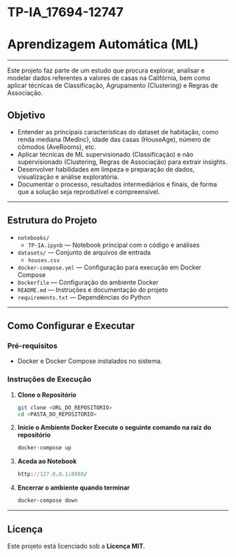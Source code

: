 # TP-IA_17694-12747

# Aprendizagem Automática (ML)

---

Este projeto faz parte de um estudo que procura explorar, analisar e modelar dados referentes a valores de casas na Califórnia, bem como aplicar técnicas de Classificação, Agrupamento (Clustering) e Regras de Associação.

## **Objetivo**

- Entender as principais características do dataset de habitação, como renda mediana (MedInc), idade das casas (HouseAge), número de cômodos (AveRooms), etc.
- Aplicar técnicas de ML supervisionado (Classificação) e não supervisionado (Clustering, Regras de Associação) para extrair insights.
- Desenvolver habilidades em limpeza e preparação de dados, visualização e análise exploratória.
- Documentar o processo, resultados intermediários e finais, de forma que a solução seja reprodutível e compreensível.

---

## **Estrutura do Projeto**

- `notebooks/`
  - `TP-IA.ipynb` — Notebook principal com o código e análises
- `datasets/` — Conjunto de arquivos de entrada
  - `houses.csv`
- `docker-compose.yml` — Configuração para execução em Docker Compose
- `Dockerfile` — Configuração do ambiente Docker
- `README.md` — Instruções e documentação do projeto
- `requirements.txt` — Dependências do Python

---

## **Como Configurar e Executar**

### **Pré-requisitos**

- Docker e Docker Compose instalados no sistema.

### **Instruções de Execução**

1. **Clone o Repositório**
   ```bash
   git clone <URL_DO_REPOSITORIO>
   cd <PASTA_DO_REPOSITORIO>
   ```
   
2. **Inicie o Ambiente Docker Execute o seguinte comando na raiz do repositório**
   ```bash
   docker-compose up
   ```
   
3. **Aceda ao Notebook**
   ```ruby
   http://127.0.0.1:8888/
   ```
   
4. **Encerrar o ambiente quando terminar**
   ```bash
   docker-compose down
   ```

---

## Licença

Este projeto está licenciado sob a **Licença MIT**.
